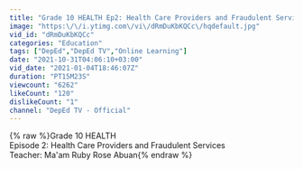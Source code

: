 ```yaml
---
title: "Grade 10 HEALTH Ep2: Health Care Providers and Fraudulent Services"
image: "https:\/\/i.ytimg.com\/vi\/dRmDuKbKQCc\/hqdefault.jpg"
vid_id: "dRmDuKbKQCc"
categories: "Education"
tags: ["DepEd","DepEd TV","Online Learning"]
date: "2021-10-31T04:06:10+03:00"
vid_date: "2021-01-04T18:46:07Z"
duration: "PT15M23S"
viewcount: "6262"
likeCount: "120"
dislikeCount: "1"
channel: "DepEd TV - Official"
---
```

{% raw %}Grade 10 HEALTH<br />Episode 2: Health Care Providers and Fraudulent Services<br />Teacher: Ma'am Ruby Rose Abuan{% endraw %}
